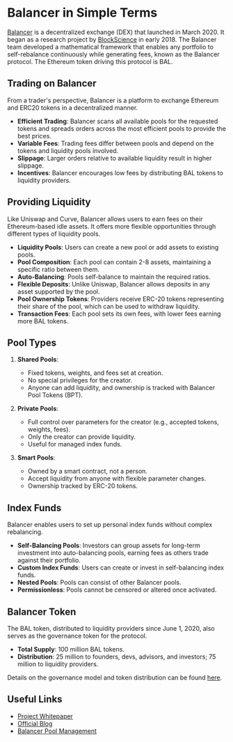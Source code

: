 # Balancer in Simple Terms

[Balancer](https://balancer.exchange/) is a decentralized exchange (DEX) that launched in March 2020. It began as a research project by [BlockScience](https://block.science/) in early 2018. The Balancer team developed a mathematical framework that enables any portfolio to self-rebalance continuously while generating fees, known as the Balancer protocol. The Ethereum token driving this protocol is BAL.

## Trading on Balancer

From a trader's perspective, Balancer is a platform to exchange Ethereum and ERC20 tokens in a decentralized manner.

- **Efficient Trading**: Balancer scans all available pools for the requested tokens and spreads orders across the most efficient pools to provide the best prices.
- **Variable Fees**: Trading fees differ between pools and depend on the tokens and liquidity pools involved.
- **Slippage**: Larger orders relative to available liquidity result in higher slippage.
- **Incentives**: Balancer encourages low fees by distributing BAL tokens to liquidity providers.

## Providing Liquidity

Like Uniswap and Curve, Balancer allows users to earn fees on their Ethereum-based idle assets. It offers more flexible opportunities through different types of liquidity pools.

- **Liquidity Pools**: Users can create a new pool or add assets to existing pools.
- **Pool Composition**: Each pool can contain 2-8 assets, maintaining a specific ratio between them.
- **Auto-Balancing**: Pools self-balance to maintain the required ratios.
- **Flexible Deposits**: Unlike Uniswap, Balancer allows deposits in any asset supported by the pool.
- **Pool Ownership Tokens**: Providers receive ERC-20 tokens representing their share of the pool, which can be used to withdraw liquidity.
- **Transaction Fees**: Each pool sets its own fees, with lower fees earning more BAL tokens.

## Pool Types

1. **Shared Pools**: 
   - Fixed tokens, weights, and fees set at creation.
   - No special privileges for the creator.
   - Anyone can add liquidity, and ownership is tracked with Balancer Pool Tokens (BPT).

2. **Private Pools**: 
   - Full control over parameters for the creator (e.g., accepted tokens, weights, fees).
   - Only the creator can provide liquidity.
   - Useful for managed index funds.

3. **Smart Pools**: 
   - Owned by a smart contract, not a person.
   - Accept liquidity from anyone with flexible parameter changes.
   - Ownership tracked by ERC-20 tokens.

## Index Funds

Balancer enables users to set up personal index funds without complex rebalancing.

- **Self-Balancing Pools**: Investors can group assets for long-term investment into auto-balancing pools, earning fees as others trade against their portfolio.
- **Custom Index Funds**: Users can create or invest in self-balancing index funds.
- **Nested Pools**: Pools can consist of other Balancer pools.
- **Permissionless**: Pools cannot be censored or altered once activated.

## Balancer Token

The BAL token, distributed to liquidity providers since June 1, 2020, also serves as the governance token for the protocol.

- **Total Supply**: 100 million BAL tokens.
- **Distribution**: 25 million to founders, devs, advisors, and investors; 75 million to liquidity providers.

Details on the governance model and token distribution can be found [here](https://balancer.finance/2020/05/15/proposing-balancer-liquidity-mining/).

## Useful Links

- [Project Whitepaper](https://balancer.finance/whitepaper/)
- [Official Blog](https://balancer.finance/blog-feed/)
- [Balancer Pool Management](https://pools.balancer.exchange/#/)